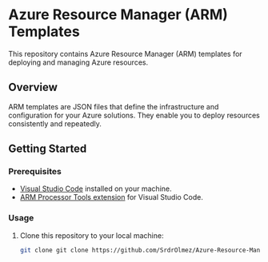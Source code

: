 # Azure Resource Manager (ARM) Templates

This repository contains Azure Resource Manager (ARM) templates for deploying and managing Azure resources.

## Overview

ARM templates are JSON files that define the infrastructure and configuration for your Azure solutions. They enable you to deploy resources consistently and repeatedly.

## Getting Started

### Prerequisites

- [Visual Studio Code](https://code.visualstudio.com/) installed on your machine.
- [ARM Processor Tools extension](https://marketplace.visualstudio.com/items?itemName=msazurermtools.azurerm-vscode-tools) for Visual Studio Code.

### Usage

1. Clone this repository to your local machine:
   ```bash
   git clone git clone https://github.com/SrdrOlmez/Azure-Resource-Manager-ARM.git

